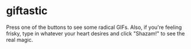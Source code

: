 # giftastic

Press one of the buttons to see some radical GIFs. Also, if you're feeling frisky, type in whatever your heart desires and click "Shazam!" to see the real magic.
